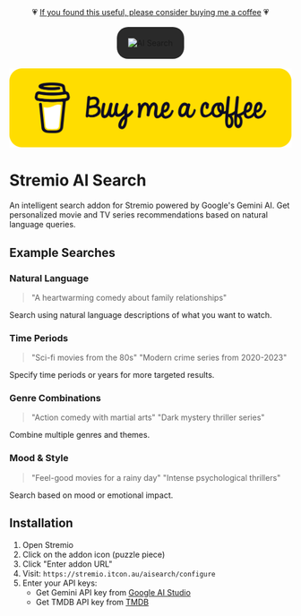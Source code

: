 <div align="center">💗 <a href="https://buymeacoffee.com/itcon">If you found this useful, please consider buying me a coffee</a> 💗<br/><br/></div>

<div align="center">
  <img src="public/aisearch/logo.png" alt="AI Search" width="120" height="120" style="background: #2a2a2a; border-radius: 20px; padding: 20px;"/>
  <br/><br/>
  <a href="https://buymeacoffee.com/itcon">
    <img src="public/bmc.png" alt="Buy Me A Coffee" />
  </a>
</div>

# Stremio AI Search

An intelligent search addon for Stremio powered by Google's Gemini AI. Get personalized movie and TV series recommendations based on natural language queries.

## Example Searches

### Natural Language
> "A heartwarming comedy about family relationships"

Search using natural language descriptions of what you want to watch.

### Time Periods
> "Sci-fi movies from the 80s"
> "Modern crime series from 2020-2023"

Specify time periods or years for more targeted results.

### Genre Combinations
> "Action comedy with martial arts"
> "Dark mystery thriller series"

Combine multiple genres and themes.

### Mood & Style
> "Feel-good movies for a rainy day"
> "Intense psychological thrillers"

Search based on mood or emotional impact.

## Installation

1. Open Stremio
2. Click on the addon icon (puzzle piece)
3. Click "Enter addon URL"
4. Visit: `https://stremio.itcon.au/aisearch/configure`
5. Enter your API keys:
   - Get Gemini API key from [Google AI Studio](https://makersuite.google.com/app/apikey)
   - Get TMDB API key from [TMDB](https://www.themoviedb.org/settings/api)
